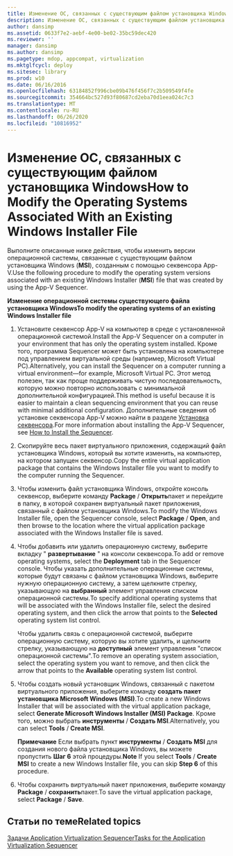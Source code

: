 ```yaml
---
title: Изменение ОС, связанных с существующим файлом установщика Windows
description: Изменение ОС, связанных с существующим файлом установщика Windows
author: dansimp
ms.assetid: 0633f7e2-aebf-4e00-be02-35bc59dec420
ms.reviewer: ''
manager: dansimp
ms.author: dansimp
ms.pagetype: mdop, appcompat, virtualization
ms.mktglfcycl: deploy
ms.sitesec: library
ms.prod: w10
ms.date: 06/16/2016
ms.openlocfilehash: 63184852f996cbe09b476f456f7c2b509549f4fe
ms.sourcegitcommit: 354664bc527d93f80687cd2eba70d1eea024c7c3
ms.translationtype: MT
ms.contentlocale: ru-RU
ms.lasthandoff: 06/26/2020
ms.locfileid: "10816952"
---
```

# <span data-ttu-id="bc400-103">Изменение ОС, связанных с существующим файлом установщика Windows</span><span class="sxs-lookup"><span data-stu-id="bc400-103">How to Modify the Operating Systems Associated With an Existing Windows Installer File</span></span>


<span data-ttu-id="bc400-104">Выполните описанные ниже действия, чтобы изменить версии операционной системы, связанные с существующим файлом установщика Windows (**MSI**), созданным с помощью секвенсора App-V.</span><span class="sxs-lookup"><span data-stu-id="bc400-104">Use the following procedure to modify the operating system versions associated with an existing Windows Installer (**MSI**) file that was created by using the App-V Sequencer.</span></span>

**<span data-ttu-id="bc400-105">Изменение операционной системы существующего файла установщика Windows</span><span class="sxs-lookup"><span data-stu-id="bc400-105">To modify the operating systems of an existing Windows Installer file</span></span>**

1.  <span data-ttu-id="bc400-106">Установите секвенсор App-V на компьютер в среде с установленной операционной системой.</span><span class="sxs-lookup"><span data-stu-id="bc400-106">Install the App-V Sequencer on a computer in your environment that has only the operating system installed.</span></span> <span data-ttu-id="bc400-107">Кроме того, программа Sequencer может быть установлена на компьютере под управлением виртуальной среды (например, Microsoft Virtual PC).</span><span class="sxs-lookup"><span data-stu-id="bc400-107">Alternatively, you can install the Sequencer on a computer running a virtual environment—for example, Microsoft Virtual PC.</span></span> <span data-ttu-id="bc400-108">Этот метод полезен, так как проще поддерживать чистую последовательность, которую можно повторно использовать с минимальной дополнительной конфигурацией.</span><span class="sxs-lookup"><span data-stu-id="bc400-108">This method is useful because it is easier to maintain a clean sequencing environment that you can reuse with minimal additional configuration.</span></span> <span data-ttu-id="bc400-109">Дополнительные сведения об установке секвенсора App-V можно найти в разделе [Установка секвенсора](how-to-install-the-sequencer.md).</span><span class="sxs-lookup"><span data-stu-id="bc400-109">For more information about installing the App-V Sequencer, see [How to Install the Sequencer](how-to-install-the-sequencer.md).</span></span>

2.  <span data-ttu-id="bc400-110">Скопируйте весь пакет виртуального приложения, содержащий файл установщика Windows, который вы хотите изменить, на компьютер, на котором запущен секвенсор.</span><span class="sxs-lookup"><span data-stu-id="bc400-110">Copy the entire virtual application package that contains the Windows Installer file you want to modify to the computer running the Sequencer.</span></span>

3.  <span data-ttu-id="bc400-111">Чтобы изменить файл установщика Windows, откройте консоль секвенсор, выберите команду **Package**  /  **Открыть**пакет и перейдите в папку, в которой сохранен виртуальный пакет приложения, связанный с файлом установщика Windows.</span><span class="sxs-lookup"><span data-stu-id="bc400-111">To modify the Windows Installer file, open the Sequencer console, select **Package** / **Open**, and then browse to the location where the virtual application package associated with the Windows Installer file is saved.</span></span>

4.  <span data-ttu-id="bc400-112">Чтобы добавить или удалить операционную систему, выберите вкладку " **развертывание** " на консоли секвенсора.</span><span class="sxs-lookup"><span data-stu-id="bc400-112">To add or remove operating systems, select the **Deployment** tab in the Sequencer console.</span></span> <span data-ttu-id="bc400-113">Чтобы указать дополнительные операционные системы, которые будут связаны с файлом установщика Windows, выберите нужную операционную систему, а затем щелкните стрелку, указывающую на **выбранный** элемент управления списком операционной системы.</span><span class="sxs-lookup"><span data-stu-id="bc400-113">To specify additional operating systems that will be associated with the Windows Installer file, select the desired operating system, and then click the arrow that points to the **Selected** operating system list control.</span></span>

    <span data-ttu-id="bc400-114">Чтобы удалить связь с операционной системой, выберите операционную систему, которую вы хотите удалить, и щелкните стрелку, указывающую на **доступный** элемент управления "список операционной системы".</span><span class="sxs-lookup"><span data-stu-id="bc400-114">To remove an operating system association, select the operating system you want to remove, and then click the arrow that points to the **Available** operating system list control.</span></span>

5.  <span data-ttu-id="bc400-115">Чтобы создать новый установщик Windows, связанный с пакетом виртуального приложения, выберите команду **создать пакет установщика Microsoft Windows (MSI)**.</span><span class="sxs-lookup"><span data-stu-id="bc400-115">To create a new Windows Installer that will be associated with the virtual application package, select **Generate Microsoft Windows Installer (MSI) Package**.</span></span> <span data-ttu-id="bc400-116">Кроме того, можно выбрать **инструменты**  /  **Создать MSI**.</span><span class="sxs-lookup"><span data-stu-id="bc400-116">Alternatively, you can select **Tools** / **Create MSI**.</span></span>

    <span data-ttu-id="bc400-117">**Примечание**  Если выбрать пункт **инструменты** / **Создать MSI** для создания нового файла установщика Windows, вы можете пропустить **Шаг 6** этой процедуры.</span><span class="sxs-lookup"><span data-stu-id="bc400-117">**Note** If you select **Tools** / **Create MSI** to create a new Windows Installer file, you can skip **Step 6** of this procedure.</span></span>

     

6.  <span data-ttu-id="bc400-118">Чтобы сохранить виртуальный пакет приложения, выберите команду **Package**  /  **сохранить**пакет.</span><span class="sxs-lookup"><span data-stu-id="bc400-118">To save the virtual application package, select **Package** / **Save**.</span></span>

## <span data-ttu-id="bc400-119">Статьи по теме</span><span class="sxs-lookup"><span data-stu-id="bc400-119">Related topics</span></span>


[<span data-ttu-id="bc400-120">Задачи Application Virtualization Sequencer</span><span class="sxs-lookup"><span data-stu-id="bc400-120">Tasks for the Application Virtualization Sequencer</span></span>](tasks-for-the-application-virtualization-sequencer.md)

 

 






